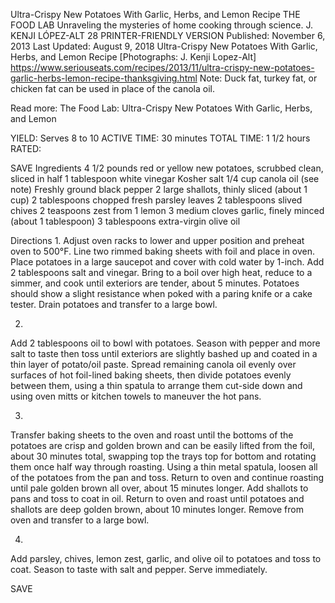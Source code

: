 Ultra-Crispy New Potatoes With Garlic, Herbs, and Lemon Recipe
THE FOOD LAB Unraveling the mysteries of home cooking through science.
J. KENJI LÓPEZ-ALT
28     PRINTER-FRIENDLY VERSION
Published: November 6, 2013 Last Updated: August 9, 2018
Ultra-Crispy New Potatoes With Garlic, Herbs, and Lemon Recipe
[Photographs: J. Kenji Lopez-Alt]
https://www.seriouseats.com/recipes/2013/11/ultra-crispy-new-potatoes-garlic-herbs-lemon-recipe-thanksgiving.html
Note: Duck fat, turkey fat, or chicken fat can be used in place of the canola oil.

Read more: The Food Lab: Ultra-Crispy New Potatoes With Garlic, Herbs, and Lemon

YIELD:
Serves 8 to 10
ACTIVE TIME:
30 minutes
TOTAL TIME:
1 1/2 hours
RATED:
    
 SAVE
Ingredients
4 1/2 pounds red or yellow new potatoes, scrubbed clean, sliced in half
1 tablespoon white vinegar
Kosher salt
1/4 cup canola oil (see note)
Freshly ground black pepper
2 large shallots, thinly sliced (about 1 cup)
2 tablespoons chopped fresh parsley leaves
2 tablespoons slived chives
2 teaspoons zest from 1 lemon
3 medium cloves garlic, finely minced (about 1 tablespoon)
3 tablespoons extra-virgin olive oil

Directions
1.
Adjust oven racks to lower and upper position and preheat oven to 500°F. Line two rimmed baking sheets with foil and place in oven. Place potatoes in a large saucepot and cover with cold water by 1-inch. Add 2 tablespoons salt and vinegar. Bring to a boil over high heat, reduce to a simmer, and cook until exteriors are tender, about 5 minutes. Potatoes should show a slight resistance when poked with a paring knife or a cake tester. Drain potatoes and transfer to a large bowl.

2.
Add 2 tablespoons oil to bowl with potatoes. Season with pepper and more salt to taste then toss until exteriors are slightly bashed up and coated in a thin layer of potato/oil paste. Spread remaining canola oil evenly over surfaces of hot foil-lined baking sheets, then divide potatoes evenly between them, using a thin spatula to arrange them cut-side down and using oven mitts or kitchen towels to maneuver the hot pans.

3.
Transfer baking sheets to the oven and roast until the bottoms of the potatoes are crisp and golden brown and can be easily lifted from the foil, about 30 minutes total, swapping top the trays top for bottom and rotating them once half way through roasting. Using a thin metal spatula, loosen all of the potatoes from the pan and toss. Return to oven and continue roasting until pale golden brown all over, about 15 minutes longer. Add shallots to pans and toss to coat in oil. Return to oven and roast until potatoes and shallots are deep golden brown, about 10 minutes longer. Remove from oven and transfer to a large bowl.

4.
Add parsley, chives, lemon zest, garlic, and olive oil to potatoes and toss to coat. Season to taste with salt and pepper. Serve immediately.

 SAVE